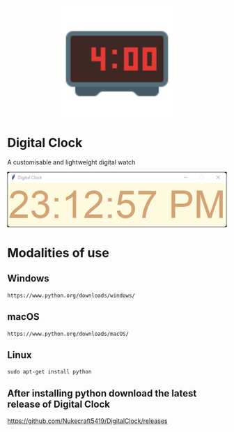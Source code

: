 <p align="center">
<img src="https://raw.githubusercontent.com/Nukecraft5419/DigitalClock/main/images/digital-clock-logo.png" height='256px'>
</p>

# Digital Clock

A customisable and lightweight digital watch

<p align="center">
<img src="https://raw.githubusercontent.com/Nukecraft5419/DigitalClock/main/images/digital-clock.png" >
</p>

# Modalities of use

<h2>Windows</h2>

```
https://www.python.org/downloads/windows/
```

<h2>macOS</h2>

```
https://www.python.org/downloads/macOS/
```

<h2>Linux</h2>

```
sudo apt-get install python
```

<h2>After installing python download the latest release of Digital Clock</h2>

https://github.com/Nukecraft5419/DigitalClock/releases
